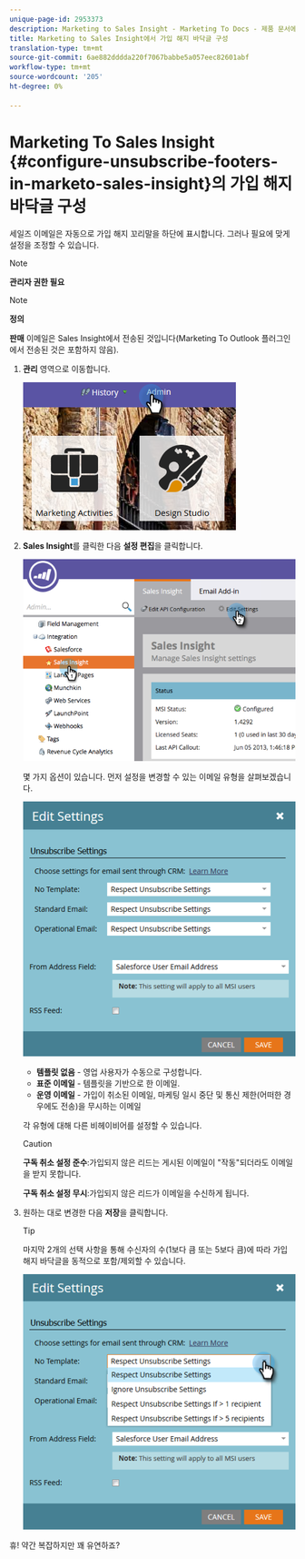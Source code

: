 ```yaml
---
unique-page-id: 2953373
description: Marketing to Sales Insight - Marketing To Docs - 제품 문서에서 가입 해지 바닥글 구성
title: Marketing to Sales Insight에서 가입 해지 바닥글 구성
translation-type: tm+mt
source-git-commit: 6ae882dddda220f7067babbe5a057eec82601abf
workflow-type: tm+mt
source-wordcount: '205'
ht-degree: 0%

---
```



# Marketing To Sales Insight {#configure-unsubscribe-footers-in-marketo-sales-insight}의 가입 해지 바닥글 구성

세일즈 이메일은 자동으로 가입 해지 꼬리말을 하단에 표시합니다. 그러나 필요에 맞게 설정을 조정할 수 있습니다.

>[!NOTE]
>
>**관리자 권한 필요**

>[!NOTE]
>
>**정의**
>
>**판매** 이메일은 Sales Insight에서 전송된 것입니다(Marketing To Outlook 플러그인에서 전송된 것은 포함하지 않음).

1. **관리** 영역으로 이동합니다.

   ![](assets/one-1.png)

1. **Sales Insight**&#x200B;를 클릭한 다음 **설정 편집**&#x200B;을 클릭합니다.

   ![](assets/two-1.png)

   몇 가지 옵션이 있습니다. 먼저 설정을 변경할 수 있는 이메일 유형을 살펴보겠습니다.

   ![](assets/three-1.png)

   * **템플릿 없음**  - 영업 사용자가 수동으로 구성합니다.
   * **표준 이메일**  - 템플릿을 기반으로 한 이메일.
   * **운영 이메일**  - 가입이 취소된 이메일, 마케팅 일시 중단 및 통신 제한(어떠한 경우에도 전송)을 무시하는 이메일

   각 유형에 대해 다른 비헤이비어를 설정할 수 있습니다.

   >[!CAUTION]
   >
   >**구독 취소 설정 준수**:가입되지 않은 리드는 게시된 이메일이 &quot;작동&quot;되더라도 이메일을 받지 못합니다.
   >
   >**구독 취소 설정 무시**:가입되지 않은 리드가 이메일을 수신하게 됩니다.

1. 원하는 대로 변경한 다음 **저장**&#x200B;을 클릭합니다.

   >[!TIP]
   >
   >마지막 2개의 선택 사항을 통해 수신자의 수(1보다 큼 또는 5보다 큼)에 따라 가입 해지 바닥글을 동적으로 포함/제외할 수 있습니다.

   ![](assets/four-1.png)

휴! 약간 복잡하지만 꽤 유연하죠?
